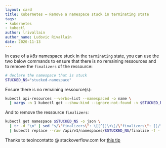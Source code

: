 ```yaml
---
layout: card
title: Kubernetes – Remove a namespace stuck in terminating state
tags:
- kubernetes
- kubectl
author: lrivallain
author_name: Ludovic Rivallain
date: 2020-11-13
---
```


In case of a *k8s* namespace stuck in the `terminating` state, you can use the two below commands to ensure that there is no remaining ressources and to remove the `finalizers` of the ressource:

```bash
# declare the namespace that is stuck
STUCKED_NS="stucked-namespace"
```

Ensure there is no remaining ressource(s):

```bash
kubectl api-resources --verbs=list --namespaced -o name \
  | xargs -n 1 kubectl get --show-kind --ignore-not-found -n $STUCKED_NS
```

And to remove the ressource `finalizers`:

```bash
kubectl get namespace $STUCKED_NS -o json \
  | tr -d "\n" | sed "s/\"finalizers\": \[[^]]\+\]/\"finalizers\": []/" \
  | kubectl replace --raw /api/v1/namespaces/$STUCKED_NS/finalize -f -
```

Thanks to teoincontatto @ stackoverflow.com for [this tip](https://stackoverflow.com/a/59667608/8375999)
